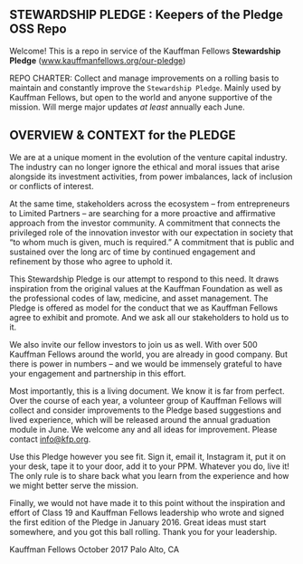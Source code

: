 ## STEWARDSHIP PLEDGE : Keepers of the Pledge OSS Repo
Welcome!  This is a repo in service of the Kauffman Fellows **Stewardship Pledge** (www.kauffmanfellows.org/our-pledge)

REPO CHARTER: Collect and manage improvements on a rolling basis to maintain and constantly improve the `Stewardship Pledge`.  Mainly used by Kauffman Fellows, but open to the world and anyone supportive of the mission.  Will merge major updates *at least* annually each June.

## OVERVIEW & CONTEXT for the PLEDGE
We are at a unique moment in the evolution of the venture capital industry.  The industry can no longer ignore the ethical and moral issues that arise alongside its investment activities, from power imbalances, lack of inclusion or conflicts of interest. 
 
At the same time, stakeholders across the ecosystem – from entrepreneurs to Limited Partners – are searching for a more proactive and affirmative approach from the investor community.  A commitment that connects the privileged role of the innovation investor with our expectation in society that “to whom much is given, much is required.”  A commitment that is public and sustained over the long arc of time by continued engagement and refinement by those who agree to uphold it.
 
This Stewardship Pledge is our attempt to respond to this need.  It draws inspiration from the original values at the Kauffman Foundation as well as the professional codes of law, medicine, and asset management.  The Pledge is offered as model for the conduct that we as Kauffman Fellows agree to exhibit and promote.  And we ask all our stakeholders to hold us to it.
 
We also invite our fellow investors to join us as well.  With over 500 Kauffman Fellows around the world, you are already in good company.  But there is power in numbers – and we would be immensely grateful to have your engagement and partnership in this effort.
 
Most importantly, this is a living document.  We know it is far from perfect.  Over the course of each year, a volunteer group of Kauffman Fellows will collect and consider improvements to the Pledge based suggestions and lived experience, which will be released around the annual graduation module in June.  We welcome any and all ideas for improvement.  Please contact info@kfp.org.
 
Use this Pledge however you see fit.  Sign it, email it, Instagram it, put it on your desk, tape it to your door, add it to your PPM.  Whatever you do, live it!  The only rule is to share back what you learn from the experience and how we might better serve the mission.
 
Finally, we would not have made it to this point without the inspiration and effort of Class 19 and Kauffman Fellows leadership who wrote and signed the first edition of the Pledge in January 2016.  Great ideas must start somewhere, and you got this ball rolling.  Thank you for your leadership.
 
Kauffman Fellows
October 2017
Palo Alto, CA
